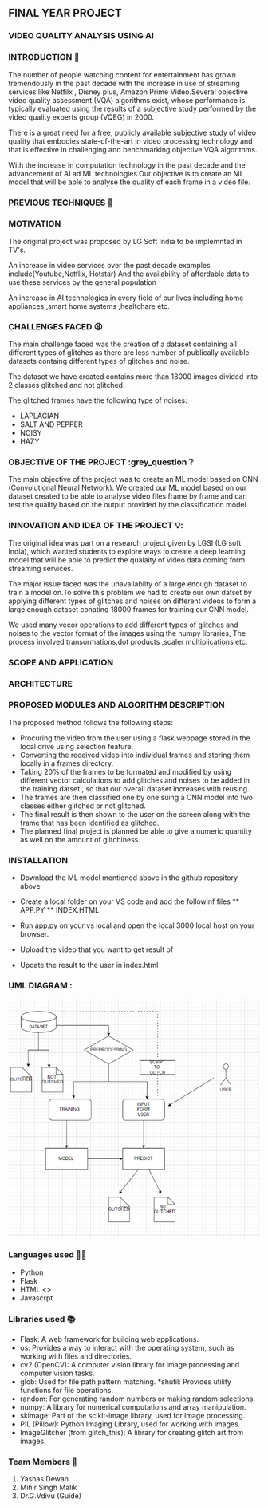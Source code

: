## FINAL YEAR PROJECT 
### VIDEO QUALITY ANALYSIS USING AI

### INTRODUCTION :movie_camera:

The number of people watching content for entertainment has grown tremendously in the past decade with the increase in use of streaming services like 
Netfilx , Disney plus, Amazon Prime Video.Several objective video quality assessment (VQA) algorithms exist, whose performance is typically evaluated using the results 
of a subjective study performed by the video quality experts group (VQEG) in 2000.


There is a great need for a free, publicly available subjective study of video quality that embodies state-of-the-art in video processing 
technology and that is effective in challenging and benchmarking objective VQA algorithms.

With the increase in computation technology in the past decade and the advancement of AI ad ML technologies.Our objective is to create an ML model that will be able to 
analyse the quality of each frame in a video file.

### PREVIOUS TECHNIQUES :information_desk_person:

### MOTIVATION 

The original project was proposed by LG Soft India to be implemnted in TV's.

An increase in video services over the past decade examples include(Youtube,Netflix, Hotstar) And the availability of affordable data to use these services by the general population

An increase in AI technologies in every field of our lives including home appliances ,smart home systems ,healtchare etc.



### CHALLENGES FACED :anguished:

The main challenge faced was the creation of a dataset containing all different types of glitches as there are less number of publically available datasets containg 
different types of glitches and noise.

The dataset we have created contains more than 18000 images divided into 2 classes glitched and not glitched.

The glitched frames have the following type of noises:

* LAPLACIAN
* SALT AND PEPPER
* NOISY
* HAZY

### OBJECTIVE OF THE PROJECT :grey_question :grey_question:

The main objective of the project was to create an ML model based on CNN (Convolutional Neural Network).
We created our ML model based on our dataset created 
to be able to analyse video files frame by frame and can test the quality based on the output provided by the classification model.

### INNOVATION AND IDEA OF THE PROJECT 💡:

The original idea was part on a research project given by LGSI (LG soft India), which wanted students to explore ways to create a deep learning model that will be able to predict the qualaity of video data coming form streaming services.

The major issue faced was the unavailabilty of a large enough dataset to train a model on.To solve this problem we had to create our own datset by applying different types of glitches and noises on different videos to form a large enough dataset conating 18000 frames for training our CNN model.

We used many vecor operations to add different types of glitches and noises to the vector format of the images using the numpy libraries, The process involved transormations,dot products ,scaler multiplications etc.

### SCOPE AND APPLICATION

### ARCHITECTURE

### PROPOSED MODULES AND ALGORITHM DESCRIPTION


The proposed method follows the following steps:


* Procuring the video from the user using a flask webpage stored in the local drive using selection feature.
* Converting the received video into individual frames and storing them locally in a frames directory.
* Taking 20% of the frames to be formated and modified by using different vector calculations to add glitches and noises to be added in the training datset , so that our overall dataset increases with reusing.
* The frames are then classified one by one suing a CNN model into two classes either glitched or not glitched.
* The final result is then shown to the user on the screen along with the frame that has been identified as glitched.
* The planned final project is planned be able to give a numeric quantity as well on the amount of glitchiness.



### INSTALLATION 

* Download the ML model mentioned above in the github repository above
* Create a local folder on your VS code and add the followinf files
** APP.PY
** INDEX.HTML


* Run app.py on your vs local and open the local 3000 local host on your browser.
* Upload the video that you want to get result of
* Update the result to the user in index.html
  


### UML DIAGRAM :
![](https://github.com/yd776/finalproject/blob/869c4f0ebe570a9b13d1232d28e7babf5005e82a/Screenshot%202024-02-14%20122058.png) 



### Languages used 👩‍💻
* Python
* Flask 
* HTML <>
* Javascrpt

### Libraries used 📚

* Flask: A web framework for building web applications.
* os: Provides a way to interact with the operating system, such as working with files and directories.
* cv2 (OpenCV): A computer vision library for image processing and computer vision tasks.
* glob: Used for file path pattern matching.
*shutil: Provides utility functions for file operations.
* random: For generating random numbers or making random selections.
* numpy: A library for numerical computations and array manipulation.
* skimage: Part of the scikit-image library, used for image processing.
* PIL (Pillow): Python Imaging Library, used for working with images.
* ImageGlitcher (from glitch_this): A library for creating glitch art from images.



### Team Members 🧑
1. Yashas Dewan
2. Mihir Singh Malik
3. Dr.G.Vdivu (Guide)






